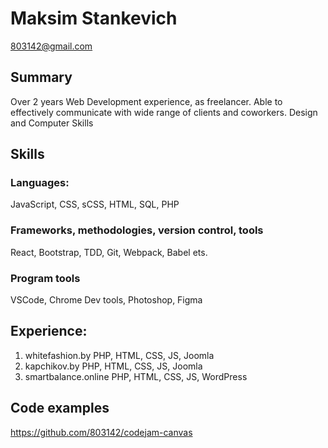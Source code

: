 # Maksim Stankevich

803142@gmail.com
## Summary
Over 2 years Web Development experience, as freelancer.
Able to effectively communicate with wide range of clients and coworkers.
Design and Computer Skills

## Skills
### Languages:  
JavaScript, CSS, sCSS, HTML, SQL, PHP
### Frameworks, methodologies, version control, tools
React, Bootstrap, TDD, Git, Webpack, Babel ets.
### Program tools
VSCode, Chrome Dev tools, Photoshop, Figma

## Experience:
1. whitefashion.by PHP, HTML, CSS, JS, Joomla
2. kapchikov.by PHP, HTML, CSS, JS, Joomla
3. smartbalance.online PHP, HTML, CSS, JS, WordPress 

## Code examples

https://github.com/803142/codejam-canvas
